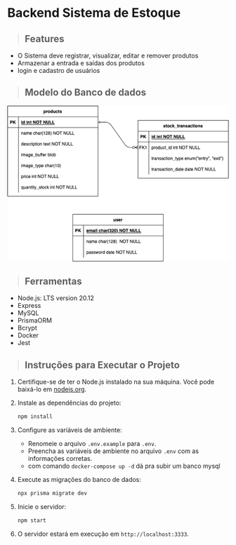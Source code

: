 # Backend Sistema de Estoque

> ## Features

- O Sistema deve registrar, visualizar, editar e remover produtos
- Armazenar a entrada e saídas dos produtos
- login e cadastro de usuários

> ## Modelo do Banco de dados

![Database Model](model-db.drawio.png)

> ## Ferramentas

- Node.js: LTS version 20.12
- Express
- MySQL
- PrismaORM
- Bcrypt
- Docker
- Jest

> ## Instruções para Executar o Projeto

1. Certifique-se de ter o Node.js instalado na sua máquina. Você pode baixá-lo em [nodejs.org](https://nodejs.org).

2. Instale as dependências do projeto:

   ```bash
   npm install
   ```

3. Configure as variáveis de ambiente:

   - Renomeie o arquivo `.env.example` para `.env`.
   - Preencha as variáveis de ambiente no arquivo `.env` com as informações corretas.
   - com comando `docker-compose up -d` dá pra subir um banco mysql

4. Execute as migrações do banco de dados:

   ```bash
   npx prisma migrate dev
   ```

5. Inicie o servidor:

   ```bash
   npm start
   ```

6. O servidor estará em execução em `http://localhost:3333`.
